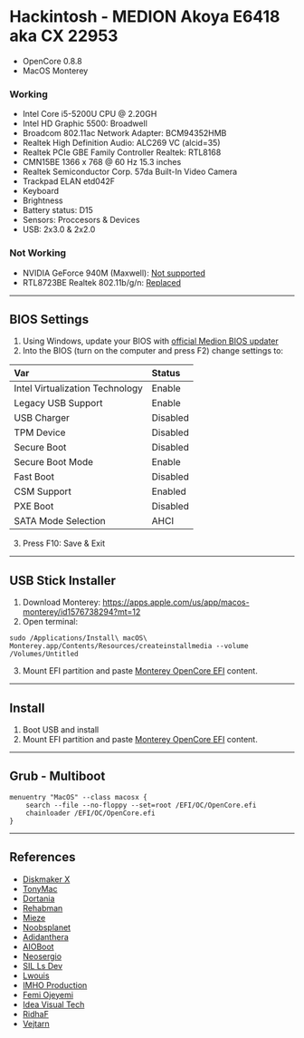 # Hackintosh - MEDION Akoya E6418 aka CX 22953

- OpenCore 0.8.8
- MacOS Monterey

### Working
- Intel Core i5-5200U CPU @ 2.20GH
- Intel HD Graphic 5500: Broadwell
- Broadcom 802.11ac Network Adapter: BCM94352HMB
- Realtek High Definition Audio: ALC269 VC (alcid=35)
- Realtek PCIe GBE Family Controller Realtek: RTL8168
- CMN15BE 1366 x 768 @ 60 Hz 15.3 inches
- Realtek Semiconductor Corp. 57da Built-In Video Camera
- Trackpad ELAN etd042F
- Keyboard
- Brightness
- Battery status: D15 
- Sensors:  Proccesors & Devices
- USB: 2x3.0 & 2x2.0


### Not Working
- NVIDIA GeForce 940M (Maxwell): [Not supported](https://dortania.github.io/GPU-Buyers-Guide/modern-gpus/nvidia-gpu.html#native-nvidia-gpus)
- RTL8723BE Realtek 802.11b/g/n: [Replaced](https://dortania.github.io/Wireless-Buyers-Guide/unsupported.html#supported-chipsets)

---


## BIOS Settings
1. Using Windows, update your BIOS with [official Medion BIOS updater](http://www1.medion.de/downloads/index.pl?op=detail&id=15384&type=treiber&lang=uk)
2. Into the BIOS (turn on the computer and press F2) change settings to:
   
| Var   | Status |
|:---|:---|
| Intel Virtualization Technology | Enable |
| Legacy USB Support | Enable |
| USB Charger | Disabled |
| TPM Device | Disabled |
| Secure Boot | Disabled|
| Secure Boot Mode | Enable |
| Fast Boot | Disabled |
| CSM Support | Enabled |
| PXE Boot | Disabled |
| SATA Mode Selection | AHCI |

3. Press F10: Save & Exit

---

## USB Stick Installer 
1. Download Monterey: https://apps.apple.com/us/app/macos-monterey/id1576738294?mt=12
2. Open terminal:
```
sudo /Applications/Install\ macOS\ Monterey.app/Contents/Resources/createinstallmedia --volume /Volumes/Untitled
```
3. Mount EFI partition and paste [Monterey OpenCore EFI](https://github.com/lucasgabmoreno/Hackintosh-MEDION-Akoya-E6418-CX-22953/tree/main/Monterey%20OpenCore%20EFI) content.

---

## Install
1. Boot USB and install
2. Mount EFI partition and paste [Monterey OpenCore EFI](https://github.com/lucasgabmoreno/Hackintosh-MEDION-Akoya-E6418-CX-22953/tree/main/Monterey%20OpenCore%20EFI) content.


---

## Grub - Multiboot
```
menuentry "MacOS" --class macosx {
	search --file --no-floppy --set=root /EFI/OC/OpenCore.efi
	chainloader /EFI/OC/OpenCore.efi
}
```
---


## References
* [Diskmaker X](https://diskmakerx.com/download/)
* [TonyMac](https://www.tonymacx86.com/resources/categories/tonymacx86-downloads.3/)
* [Dortania](https://dortania.github.io/)
* [Rehabman](https://github.com/RehabMan)
* [Mieze](https://github.com/Mieze/RTL8111_driver_for_OS_X)
* [Noobsplanet](https://noobsplanet.com)
* [Adidanthera](https://github.com/acidanthera)
* [AIOBoot](https://www.aioboot.com)
* [Neosergio](https://github.com/neosergio)
* [SIL Ls Dev](https://github.com/sillsdev)
* [Lwouis](https://github.com/lwouis)
* [IMHO Production](https://www.youtube.com/watch?v=jvuIpX2MUCk)
* [Femi Ojeyemi](https://youtu.be/ZC0NHWc8ibE)
* [Idea Visual Tech](https://youtu.be/iPX3oiBJZZc)
* [RidhaF](https://github.com/RidhaAF/Hackintosh-Asus-A455LB)
* [Vejtarn](https://github.com/Vejtarn/Hackintosh-Asus-X555LJ-Monterey)
